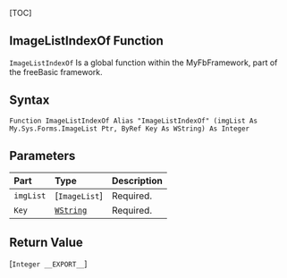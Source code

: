 [TOC]
## ImageListIndexOf Function

`ImageListIndexOf` Is a global function within the MyFbFramework, part of the freeBasic framework.
## Syntax

```freeBasic
Function ImageListIndexOf Alias "ImageListIndexOf" (imgList As My.Sys.Forms.ImageList Ptr, ByRef Key As WString) As Integer
```

## Parameters

|Part|Type|Description|
| :------------ | :------------ | :------------ |
|`imgList`|[`ImageList`]|Required.|
|`Key`|[`WString`]("https://www.freebasic.net/wiki/KeyPgWString")|Required.|

## Return Value
[`Integer __EXPORT__`]

